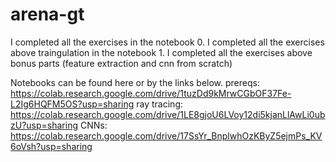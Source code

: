 # arena-gt
I completed all the exercises in the notebook 0.
I completed all the exercises above traingulation in the notebook 1.
I completed all the exercises above bonus parts (feature extraction and cnn from scratch)

Notebooks can be found here or by the links below.
prereqs: https://colab.research.google.com/drive/1tuzDd9kMrwCGbOF37Fe-L2Ig6HQFM5OS?usp=sharing
ray tracing: https://colab.research.google.com/drive/1LE8gjoU6LVoy12di5kjanLlAwLi0ubzU?usp=sharing
CNNs: https://colab.research.google.com/drive/17SsYr_BnplwhOzKByZ5ejmPs_KV6oVsh?usp=sharing
